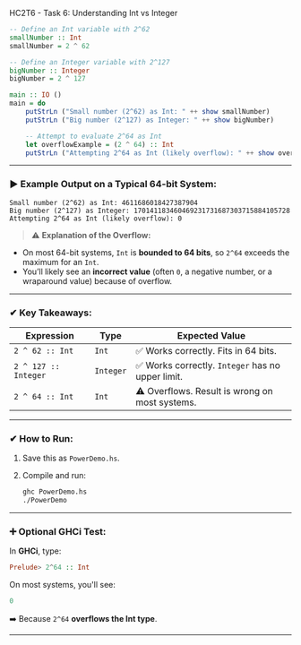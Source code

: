 HC2T6 - Task 6: Understanding Int vs Integer

```haskell
-- Define an Int variable with 2^62
smallNumber :: Int
smallNumber = 2 ^ 62

-- Define an Integer variable with 2^127
bigNumber :: Integer
bigNumber = 2 ^ 127

main :: IO ()
main = do
    putStrLn ("Small number (2^62) as Int: " ++ show smallNumber)
    putStrLn ("Big number (2^127) as Integer: " ++ show bigNumber)

    -- Attempt to evaluate 2^64 as Int
    let overflowExample = (2 ^ 64) :: Int
    putStrLn ("Attempting 2^64 as Int (likely overflow): " ++ show overflowExample)
```

---

### ▶ **Example Output on a Typical 64-bit System:**

```
Small number (2^62) as Int: 4611686018427387904
Big number (2^127) as Integer: 170141183460469231731687303715884105728
Attempting 2^64 as Int (likely overflow): 0
```

> ⚠️ **Explanation of the Overflow:**

* On most 64-bit systems, `Int` is **bounded to 64 bits**, so `2^64` exceeds the maximum for an `Int`.
* You’ll likely see an **incorrect value** (often `0`, a negative number, or a wraparound value) because of overflow.

---

### ✔ **Key Takeaways:**

| Expression           | Type      | Expected Value                                   |
| -------------------- | --------- | ------------------------------------------------ |
| `2 ^ 62 :: Int`      | `Int`     | ✅ Works correctly. Fits in 64 bits.              |
| `2 ^ 127 :: Integer` | `Integer` | ✅ Works correctly. `Integer` has no upper limit. |
| `2 ^ 64 :: Int`      | `Int`     | ⚠️ Overflows. Result is wrong on most systems.   |

---

### ✔ **How to Run:**

1. Save this as `PowerDemo.hs`.
2. Compile and run:

   ```bash
   ghc PowerDemo.hs
   ./PowerDemo
   ```

---

### ➕ **Optional GHCi Test:**

In **GHCi**, type:

```haskell
Prelude> 2^64 :: Int
```

On most systems, you'll see:

```haskell
0
```

➡️ Because `2^64` **overflows the Int type**.

---
